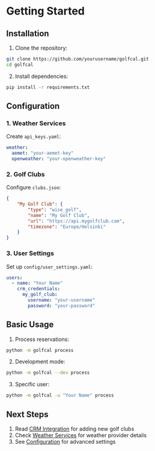 # Getting Started

## Installation

1. Clone the repository:
```bash
git clone https://github.com/yourusername/golfcal.git
cd golfcal
```

2. Install dependencies:
```bash
pip install -r requirements.txt
```

## Configuration

### 1. Weather Services

Create `api_keys.yaml`:
```yaml
weather:
  aemet: "your-aemet-key"
  openweather: "your-openweather-key"
```

### 2. Golf Clubs

Configure `clubs.json`:
```json
{
    "My Golf Club": {
        "type": "wise_golf",
        "name": "My Golf Club",
        "url": "https://api.mygolfclub.com",
        "timezone": "Europe/Helsinki"
    }
}
```

### 3. User Settings

Set up `config/user_settings.yaml`:
```yaml
users:
  - name: "Your Name"
    crm_credentials:
      my_golf_club:
        username: "your-username"
        password: "your-password"
```

## Basic Usage

1. Process reservations:
```bash
python -m golfcal process
```

2. Development mode:
```bash
python -m golfcal --dev process
```

3. Specific user:
```bash
python -m golfcal -u "Your Name" process
```

## Next Steps

1. Read [CRM Integration](../development/crm_integration.md) for adding new golf clubs
2. Check [Weather Services](../development/weather_services.md) for weather provider details
3. See [Configuration](../deployment/configuration.md) for advanced settings 